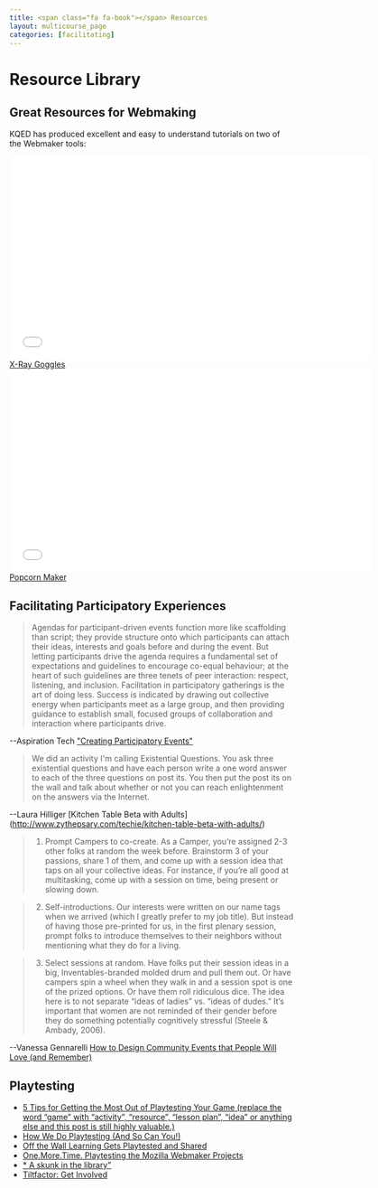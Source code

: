 ```yaml
---
title: <span class="fa fa-book"></span> Resources
layout: multicourse_page
categories: [facilitating]
---
```


# Resource Library 

## Great Resources for Webmaking

KQED has produced excellent and easy to understand tutorials on two of the Webmaker tools:

<iframe width="640" height="360" src="//www.youtube.com/embed/siQMnr2yzBE" frameborder="0" allowfullscreen></iframe>
<a href="http://blogs.kqed.org/education/2014/05/09/remix-websites-with-mozillas-x-ray-goggles/" target="_blank">X-Ray Goggles</a>

<iframe width="640" height="360" src="//www.youtube.com/embed/0wiqG8C6s1k" frameborder="0" allowfullscreen></iframe>
<a href="http://blogs.kqed.org/education/2014/03/13/how-to-make-dynamic-video-experiences-with-mozillas-popcorn-maker/">Popcorn Maker</a>

## Facilitating Participatory Experiences

>Agendas for participant-driven events function more like scaffolding than script; they provide structure onto which participants can attach their ideas, interests and goals before and during the event. But letting participants drive the agenda requires a fundamental set of expectations and 
guidelines to encourage co-equal behaviour; at the heart of such guidelines are three tenets of peer interaction: respect, listening, and inclusion. Facilitation in participatory gatherings is the art of doing less. Success is indicated by drawing out collective energy when participants meet as a large group, and then providing guidance to establish small, focused groups of collaboration and interaction where participants drive.

--Aspiration Tech ["Creating Participatory Events"](https://aspirationtech.org/files/AspirationCreatingParticipatoryEvents.pdf)


>We did an activity I'm calling Existential Questions. You ask three existential questions and have each person write a one word answer to each of the three questions on post its. You then put the post its on the wall and talk about whether or not you can reach enlightenment on the answers via the Internet.

--Laura Hilliger [Kitchen Table Beta with Adults] (http://www.zythepsary.com/techie/kitchen-table-beta-with-adults/)

>1. Prompt Campers to co-create. As a Camper, you’re assigned 2-3 other folks at random the week before. Brainstorm 3 of your passions, share 1 of them, and come up with a session idea that taps on all your collective ideas. For instance, if you’re all good at multitasking, come up with a session on time, being present or slowing down. 

>2. Self-introductions. Our interests were written on our name tags when we arrived (which I greatly prefer to my job title). But instead of having those pre-printed for us, in the first plenary session, prompt folks to introduce themselves to their neighbors without mentioning what they do for a living. 

>3. Select sessions at random. Have folks put their session ideas in a big, Inventables-branded molded drum and pull them out. Or have campers spin a wheel when they walk in and a session spot is one of the prized options. Or have them roll ridiculous dice. The idea here is to not separate “ideas of ladies” vs. “ideas of dudes.” It’s important that women are not reminded of their gender before they do something potentially cognitively stressful (Steele & Ambady, 2006).

--Vanessa Gennarelli [How to Design Community Events that People Will Love (and Remember)](http://dangerouslyawesome.com/2014/02/how-to-design-community-building-events-that-people-will-love-and-remember/)


## Playtesting 

* [5 Tips for Getting the Most Out of Playtesting Your Game (replace the word “game” with “activity”, “resource”, “lesson plan”, “idea” or anything else and this post is still highly valuable.)](https://www.playtestcloud.com/blog/2013/05/02/5-tips-for-getting-the-most-out-of-playtesting-your-game/) 
* [How We Do Playtesting (And So Can You!)](http://pixelcrucible.com/2013/05/ho)
* [Off the Wall Learning Gets Playtested and Shared](http://explorecreateshare.org/2012/12/19/off-the-wall-learning-gets-playtested-and-shared/)
* [One.More.Time. Playtesting the Mozilla Webmaker Projects](http://chloeatplay.tumblr.com/post/23567902439/one-more-time-playtesting-the-mozilla-webmaker)
* [* A skunk in the library"](http://nowviskie.org/2011/a-skunk-in-the-library/)
* [Tiltfactor: Get Involved](http://www.tiltfactor.org/get-involved/)
